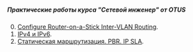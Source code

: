 ##### Практические работы курса "Сетевой инженер" от OTUS

0. [Configure Router-on-a-Stick Inter-VLAN Routing](Lab_VLAN/).
1. [IPv4 и IPv6](lab01/).
2. [Статическая маршрутизация. PBR. IP SLA](lab02/).
